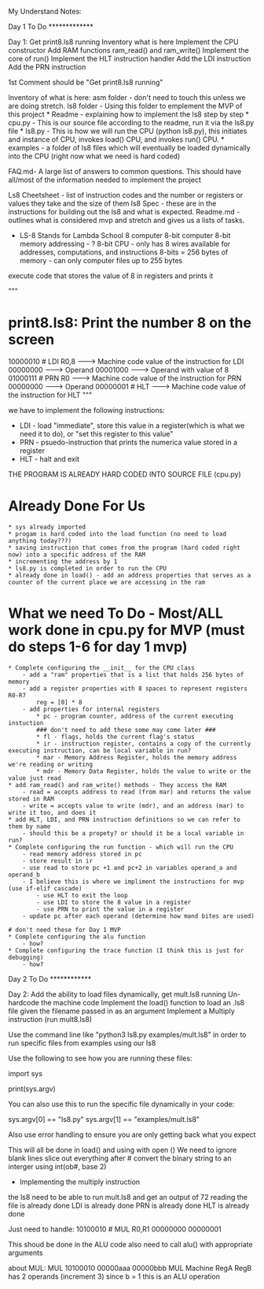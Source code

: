 My Understand Notes:

Day 1 To Do *************

Day 1: Get print8.ls8 running
 Inventory what is here
 Implement the CPU constructor
 Add RAM functions ram_read() and ram_write()
 Implement the core of run()
 Implement the HLT instruction handler
 Add the LDI instruction
 Add the PRN instruction

 1st Comment should be "Get print8.ls8 running"

 Inventory of what is here:
 asm folder - don't need to touch this unless we are doing stretch.
 ls8 folder - Using this folder to emplement the MVP of this project
    * Readme - explaining how to implement the ls8 step by step
    * cpu.py - This is our source file according to the readme, run it via the ls8.py file
    * ls8.py - This is how we will run the CPU (python ls8.py), this initiates and instance of CPU, invokes load() CPU, and invokes run() CPU.
    * examples - a folder of ls8 files which will eventually be loaded dynamically into the CPU (right now what we need is hard coded)

 FAQ.md- A large list of answers to common questions.  This should have all/most of the information needed to implement the project

 Ls8 Cheetsheet - list of instruction codes and the number or registers or values they take and the size of them
 ls8 Spec - these are in the instructions for building out the ls8 and what is expected.
 Readme.md - outlines what is considered mvp and stretch and gives us a lists of tasks.

 * LS-8 Stands for Lambda School 8 computer
 8-bit computer
 8-bit memory addressing - ?
 8-bit CPU - only has 8 wires available for addresses, computations, and instructions
 8-bits = 256 bytes of memory - can only computer files up to 255 bytes

 execute code that stores the value of 8 in registers and prints it

 """
 # print8.ls8: Print the number 8 on the screen

10000010 # LDI R0,8 ---> Machine code value of the instruction for LDI
00000000 ---> Operand
00001000 ---> Operand with value of 8
01000111 # PRN R0  ---> Machine code value of the instruction for PRN
00000000 ---> Operand
00000001 # HLT  ---> Machine code value of the instruction for HLT
"""

we have to implement the following instructions:

* LDI - load "immediate", store this value in a register(which is what we need it to do), or "set this register to this value"
* PRN - psuedo-instruction that prints the numerica value stored in a register
* HLT - halt and exit

THE PROGRAM IS ALREADY HARD CODED INTO SOURCE FILE (cpu.py)

# Already Done For Us

    * sys already imported
    * progam is hard coded into the load function (no need to load anything today???)
    * saving instruction that comes from the program (hard coded right now) into a specific address of the RAM
    * incrementing the address by 1
    * ls8.py is completed in order to run the CPU
    * already done in load() - add an address properties that serves as a counter of the current place we are accessing in the ram

# What we need To Do - Most/ALL work done in cpu.py for MVP (must do steps 1-6 for day 1 mvp)
    
    * Complete configuring the __init__ for the CPU class
        - add a "ram" properties that is a list that holds 256 bytes of memory 
        - add a register properties with 8 spaces to represent registers R0-R7 
            reg = [0] * 8
        - add properties for internal registers
            * pc - program counter, address of the current executing instuction
            ### don't need to add these some may come later ###
            * fl - flags, holds the current flag's status
            * ir - instruction register, contains a copy of the currently executing instruction, can be local variable in run?
            * mar - Memory Address Register, holds the memory address we're reading or writing
            * mdr - Memory Data Register, holds the value to write or the value just read
    * add ram_read() and ram_write() methods - They access the RAM
        - read = accepts address to read (from mar) and returns the value stored in RAM
        - write = accepts value to write (mdr), and an address (mar) to write it too, and does it
    * add HLT, LDI, and PRN instruction definitions so we can refer to them by name
        - should this be a propety? or should it be a local variable in run?
    * Complete configuring the run function - which will run the CPU
        - read memory address stored in pc
        - store result in ir
        - use read to store pc +1 and pc+2 in variables operand_a and operand_b
        - I believe this is where we impliment the instructions for mvp (use if-elif cascade)
            - use HLT to exit the loop
            - use LDI to store the 8 value in a register
            - use PRN to print the value in a register
        - update pc after each operand (determine how mand bites are used)
    
    # don't need these for Day 1 MVP
    * Complete configuring the alu function
        - how?
    * Complete configuring the trace function (I think this is just for debugging)
        - how?


Day 2 To Do ************

Day 2: Add the ability to load files dynamically, get mult.ls8 running
 Un-hardcode the machine code
 Implement the load() function to load an .ls8 file given the filename passed in as an argument
 Implement a Multiply instruction (run mult8.ls8)

 Use the command line like "python3 ls8.py examples/mult.ls8" in order to run specific files from examples using our ls8

Use the following to see how you are running these files:

import sys

print(sys.argv)

You can also use this to run the specific file dynamically in your code:

sys.argv[0] == "ls8.py"
sys.argv[1] == "examples/mult.ls8"

Also use error handling to ensure you are only getting back what you expect

This will all be done in load() and using with open ()
We need to ignore blank lines 
slice out everything after #
convert the binary string to an interger using int(ob#, base 2)

* Implementing the multiply instruction

the ls8 need to be able to run mult.ls8 and get an output of 72
reading the file is already done
LDI is already done
PRN is already done
HLT is already done

Just need to handle:
10100010 # MUL R0,R1
00000000
00000001

This shoud be done in the ALU
code also need to call alu() with appropriate arguments

about MUL: 
MUL  10100010 00000aaa 00000bbb
MUL  Machine  RegA     RegB
has 2 operands (increment 3)
since b = 1 this is an ALU operation

